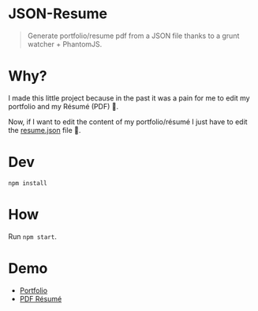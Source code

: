 JSON-Resume
===========

> Generate portfolio/resume pdf from a JSON file thanks to a grunt watcher + PhantomJS.

# Why?

I made this little project because in the past it was a pain for me to edit my portfolio and my Résumé (PDF) :no_good:.

Now, if I want to edit the content of my portfolio/résumé I just have to edit the  [resume.json](https://github.com/ababol/JSON-Resume/blob/master/resume.json) file :tada:.

# Dev

```
npm install
```

# How

Run `npm start`.

# Demo

* [Portfolio](http://babol.me)
* [PDF Résumé](http://babol.me/static/cv/arnaud_babol_en.pdf)
